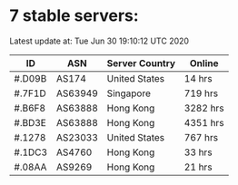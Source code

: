 # 7 stable servers:

Latest update at: Tue Jun 30 19:10:12 UTC 2020

| ID | ASN | Server Country | Online |
| -- | --- | -------------- | ------ |
| #.D09B | AS174 | United States | 14 hrs |
| #.7F1D | AS63949 | Singapore | 719 hrs |
| #.B6F8 | AS63888 | Hong Kong | 3282 hrs |
| #.BD3E | AS63888 | Hong Kong | 4351 hrs |
| #.1278 | AS23033 | United States | 767 hrs |
| #.1DC3 | AS4760 | Hong Kong | 33 hrs |
| #.08AA | AS9269 | Hong Kong | 21 hrs |

